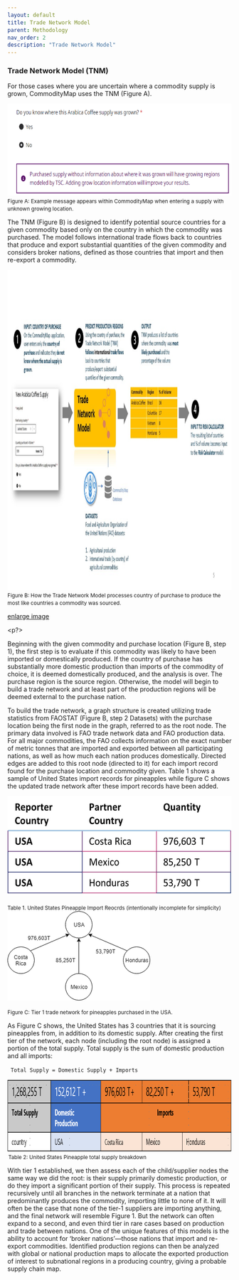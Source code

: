 ```yaml
---
layout: default
title: Trade Network Model
parent: Methodology
nav_order: 2
description: "Trade Network Model"
---
```

### Trade Network Model (TNM)

For those cases where you are uncertain where a commodity supply is grown, CommodityMap uses the TNM (Figure A).


<img src="..\..\images\entering_supply_unknown.png" width="805" height="207">
<small>Figure A: Example message appears within CommodityMap when entering a supply with unknown growing location.</small>
<p>

The TNM (Figure B) is designed to identify potential source countries for a given commodity based only on the country in which the commodity was purchased. The model follows international trade flows back to countries that produce and export substantial quantities of the given commodity and considers broker nations, defined as those countries that import and then re-export a commodity.  



<img src="..\..\images\how_tnm_works.jpg" width="1280" height="720">
<small>Figure B: How the Trade Network Model processes country of purchase to produce the most like countries a commodity was sourced. </small>
<p>

[enlarge image](https://thesustainabilityconsortium.github.io/CommodityMap-Help/images/how_tnm_works.jpg)

<p?>
 

Beginning with the given commodity and purchase location (Figure B, step 1), the first step is to evaluate if this commodity was likely to have been imported or domestically produced. If the country of purchase has substantially more domestic production than imports of the commodity of choice, it is deemed domestically produced, and the analysis is over. The purchase region is the source region. Otherwise, the model will begin to build a trade network and at least part of the production regions will be deemed external to the purchase nation.  

 

To build the trade network, a graph structure is created utilizing trade statistics from FAOSTAT (Figure B, step 2 Datasets) with the purchase location being the first node in the graph, referred to as the root node. The primary data involved is FAO trade network data and FAO production data. For all major commodities, the FAO collects information on the exact number of metric tonnes that are imported and exported between all participating nations, as well as how much each nation produces domestically. Directed edges are added to this root node (directed to it) for each import record found for the purchase location and commodity given. Table 1 shows a sample of United States import records for pineapples while figure C  shows the updated trade network after these import records have been added.  




<img src="..\..\images\table_reporter_partner.jpg" width="547" height="225">
<p>
<small>Table 1. United States Pineapple Import Reocrds (intentionally incomplete for simplicity) </small>





<img src="..\..\images\tier_1.png" width="321" height="201">

<small>Figure C:  Tier 1 trade network for pineapples purchased in the USA.  </small>
<p>
As Figure C shows, the United States has 3 countries that it is sourcing pineapples from, in addition to its domestic supply. After creating the first tier of the network, each node (including the root node) is assigned a portion of the total supply. Total supply is the sum of domestic production and all imports:  

 <p>

<code> Total Supply = Domestic Supply + Imports  </code>

<p>


<img src="..\..\images\supply_prod_imports.png" width="1016" height="162">
<small> Table 2: United States Pineapple total supply breakdown   </small>
<p>

With tier 1 established, we then assess each of the child/supplier nodes the same way we did the root: is their supply primarily domestic production, or do they import a significant portion of their supply. This process is repeated recursively until all branches in the network terminate at a nation that predominantly produces the commodity, importing little to none of it. It will often be the case that none of the tier-1 suppliers are importing anything, and the final network will resemble Figure 1. But the network can often expand to a second, and even third tier in rare cases based on production and trade between nations. One of the unique features of this models is the ability to account for ‘broker nations’—those nations that import and re-export commodities. Identified production regions can then be analyzed with global or national production maps to allocate the exported production of interest to subnational regions in a producing country, giving a probable supply chain map.